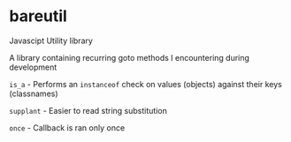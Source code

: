 # bareutil
Javascipt Utility library

A library containing recurring goto methods I encountering during development

`is_a` - Performs an `instanceof` check on values (objects) against their keys (classnames)

`supplant` - Easier to read string substitution

`once` - Callback is ran only once